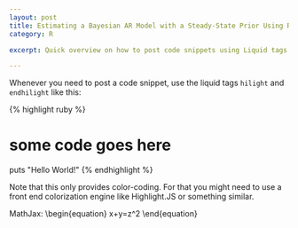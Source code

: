 ```yaml
---
layout: post
title: Estimating a Bayesian AR Model with a Steady-State Prior Using RStan
category: R

excerpt: Quick overview on how to post code snippets using Liquid tags and how to escape or not escape markdown and HTML in your blog entries. 

---
```


Whenever you need to post a code snippet, use the liquid tags `hilight` and `endhilight` like this:

{% highlight ruby %}
# some code goes here
puts "Hello World!"
{% endhighlight %}

Note that this only provides color-coding. For that you might need to use a front end colorization engine like Highlight.JS or something similar.

MathJax:
\begin{equation}
x+y=z^2
\end{equation}